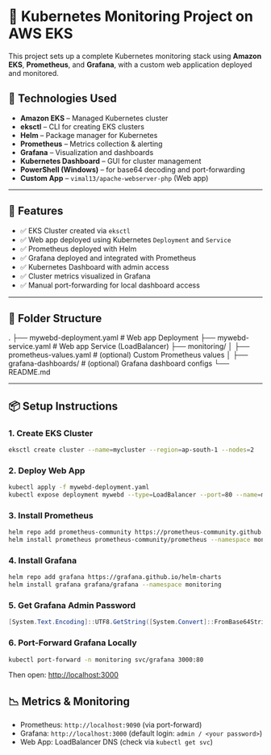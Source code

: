 
# 🧠 Kubernetes Monitoring Project on AWS EKS

This project sets up a complete Kubernetes monitoring stack using **Amazon EKS**, **Prometheus**, and **Grafana**, with a custom web application deployed and monitored.

## 🔧 Technologies Used

- **Amazon EKS** – Managed Kubernetes cluster
- **eksctl** – CLI for creating EKS clusters
- **Helm** – Package manager for Kubernetes
- **Prometheus** – Metrics collection & alerting
- **Grafana** – Visualization and dashboards
- **Kubernetes Dashboard** – GUI for cluster management
- **PowerShell (Windows)** – for base64 decoding and port-forwarding
- **Custom App** – `vimal13/apache-webserver-php` (Web app)

---

## 🚀 Features

- ✅ EKS Cluster created via `eksctl`
- ✅ Web app deployed using Kubernetes `Deployment` and `Service`
- ✅ Prometheus deployed with Helm
- ✅ Grafana deployed and integrated with Prometheus
- ✅ Kubernetes Dashboard with admin access
- ✅ Cluster metrics visualized in Grafana
- ✅ Manual port-forwarding for local dashboard access

---

## 📂 Folder Structure



.
├── mywebd-deployment.yaml         # Web app Deployment
├── mywebd-service.yaml            # Web app Service (LoadBalancer)
├── monitoring/
│   ├── prometheus-values.yaml     # (optional) Custom Prometheus values
│   ├── grafana-dashboards/        # (optional) Grafana dashboard configs
└── README.md



---

## 📦 Setup Instructions

### 1. Create EKS Cluster

```bash
eksctl create cluster --name=mycluster --region=ap-south-1 --nodes=2
````

### 2. Deploy Web App

```bash
kubectl apply -f mywebd-deployment.yaml
kubectl expose deployment mywebd --type=LoadBalancer --port=80 --name=mywebd-service
```

### 3. Install Prometheus

```bash
helm repo add prometheus-community https://prometheus-community.github.io/helm-charts
helm install prometheus prometheus-community/prometheus --namespace monitoring --create-namespace --set server.persistentVolume.enabled=false
```

### 4. Install Grafana

```bash
helm repo add grafana https://grafana.github.io/helm-charts
helm install grafana grafana/grafana --namespace monitoring
```

### 5. Get Grafana Admin Password

```powershell
[System.Text.Encoding]::UTF8.GetString([System.Convert]::FromBase64String((kubectl get secret --namespace monitoring grafana -o jsonpath="{.data.admin-password}")))
```

### 6. Port-Forward Grafana Locally

```bash
kubectl port-forward -n monitoring svc/grafana 3000:80
```

Then open: [http://localhost:3000](http://localhost:3000)


## 📉 Metrics & Monitoring

* Prometheus: `http://localhost:9090` (via port-forward)
* Grafana: `http://localhost:3000` (default login: `admin / <your password>`)
* Web App: LoadBalancer DNS (check via `kubectl get svc`)
